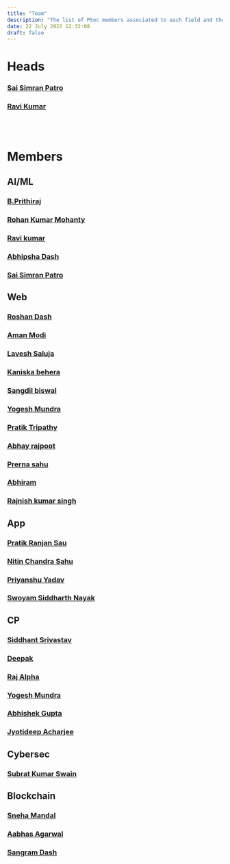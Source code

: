 ```yaml
---
title: "Team"
description: "The list of PSoc members associated to each field and their details"
date: 22 July 2022 12:32:08
draft: false
---
```

# Heads

### [Sai Simran Patro](https://www.linkedin.com/in/sai-simran-patro-902633223/)

### [Ravi Kumar](https://www.linkedin.com/in/ravi-kumar-5b3469230/)

<br/><br/>
# Members

## AI/ML
### [B.Prithiraj](https://www.linkedin.com/in/b-prithiraj-330098187/)
### [Rohan Kumar Mohanty ](https://www.linkedin.com/in/rohan-mohanty-325927202/)
### [Ravi kumar](https://www.linkedin.com/in/ravi-kumar-5b3469230)
### [Abhipsha Dash](https://www.linkedin.com/in/abhipsha-dash-023523230/)
### [Sai Simran Patro](https://www.linkedin.com/in/sai-simran-patro-902633223)

## Web
### [Roshan Dash](https://www.linkedin.com/in/roshandash)
### [Aman Modi](http://linkedin.com/in/amanmodiii/)
### [Lavesh Saluja ](https://www.linkedin.com/in/lavesh-saluja-5a2751239)
### [Kaniska behera](https://www.linkedin.com/in/kaniskaa-behera-b30b53145)
### [Sangdil biswal](https://www.linkedin.com/in/sangdil-biswal-bb1ba2263)
### [Yogesh Mundra](https://www.linkedin.com/in/yogesh-mundra-7126a322a)
### [Pratik Tripathy](https://www.linkedin.com/in/pratik-tripathy-178915226/)
### [Abhay rajpoot](https://www.linkedin.com/in/abhay-rajpoot-145131219/)
### [Prerna sahu](https://www.linkedin.com/in/prerna-s-a38775226/)
### [Abhiram](https://www.linkedin.com/in/abhiram-royals/)
### [Rajnish kumar singh](https://www.linkedin.com/in/rajnish-kumar-singh-2241b321b)

## App
### [Pratik Ranjan Sau](https://www.linkedin.com/in/pratikranjansau)
### [Nitin Chandra Sahu](https://www.linkedin.com/in/nitinchandrasahu/)
### [Priyanshu Yadav](https://www.linkedin.com/in/priyanshu-yadav-9b619a256)
### [Swoyam Siddharth Nayak](https://www.linkedin.com/in/swoyam2609/)

## CP
### [Siddhant Srivastav](http://www.linkedin.com/in/siddhant-srivastav-8a5877229)
### [Deepak](https://www.linkedin.com/in/deepak-kamboj-77806922b)
### [Raj Alpha](https://www.linkedin.com/in/rajalphaswain/)
### [Yogesh Mundra](https://www.linkedin.com/in/yogesh-mundra-7126a322a)
### [Abhishek Gupta](https://www.linkedin.com/in/abhishek-gupta-704103228/)
### [Jyotideep Acharjee](https://www.linkedin.com/in/jyotideep-acharjee-43b7361a6/)

## Cybersec
### [Subrat Kumar Swain](https://www.linkedin.com/in/subrat-kumar-swain-7a0416249)

## Blockchain

### [Sneha Mandal ](http://github.com/sm-creative-crazy4code)
### [Aabhas Agarwal ](https://www.linkedin.com/in/aabhas-agarawal-a86900244)
### [Sangram Dash ](https://www.linkedin.com/in/sangram-dash-686782249/)